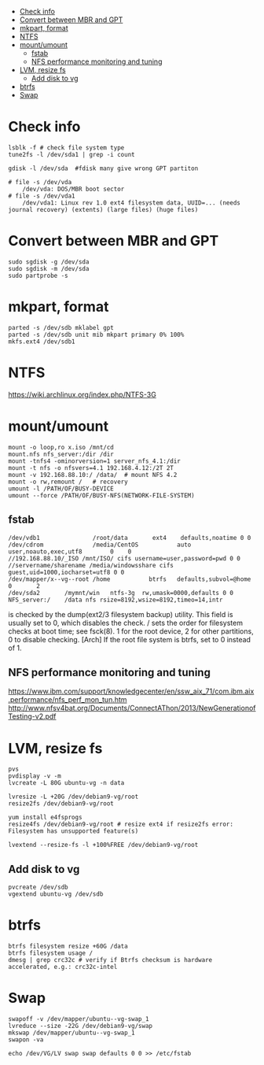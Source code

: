 <!-- TOC -->

- [Check info](#check-info)
- [Convert between MBR and GPT](#convert-between-mbr-and-gpt)
- [mkpart, format](#mkpart-format)
- [NTFS](#ntfs)
- [mount/umount](#mountumount)
    - [fstab](#fstab)
    - [NFS performance monitoring and tuning](#nfs-performance-monitoring-and-tuning)
- [LVM, resize fs](#lvm-resize-fs)
    - [Add disk to vg](#add-disk-to-vg)
- [btrfs](#btrfs)
- [Swap](#swap)

<!-- /TOC -->

# Check info
    lsblk -f # check file system type
    tune2fs -l /dev/sda1 | grep -i count

    gdisk -l /dev/sda  #fdisk many give wrong GPT partiton

    # file -s /dev/vda
        /dev/vda: DOS/MBR boot sector
    # file -s /dev/vda1
        /dev/vda1: Linux rev 1.0 ext4 filesystem data, UUID=... (needs journal recovery) (extents) (large files) (huge files)

# Convert between MBR and GPT
    sudo sgdisk -g /dev/sda
    sudo sgdisk -m /dev/sda
    sudo partprobe -s

# mkpart, format
    parted -s /dev/sdb mklabel gpt
    parted -s /dev/sdb unit mib mkpart primary 0% 100%
    mkfs.ext4 /dev/sdb1

# NTFS
https://wiki.archlinux.org/index.php/NTFS-3G

# mount/umount
    mount -o loop,ro x.iso /mnt/cd
    mount.nfs nfs_server:/dir /dir
    mount -tnfs4 -ominorversion=1 server_nfs_4.1:/dir
    mount -t nfs -o nfsvers=4.1 192.168.4.12:/2T 2T
    mount -v 192.168.88.10:/ /data/  # mount NFS 4.2
    mount -o rw,remount /   # recovery
    umount -l /PATH/OF/BUSY-DEVICE
    umount --force /PATH/OF/BUSY-NFS(NETWORK-FILE-SYSTEM)

## fstab
    /dev/vdb1               /root/data       ext4    defaults,noatime 0 0
    /dev/cdrom              /media/CentOS           auto    user,noauto,exec,utf8        0    0
    //192.168.88.10/_ISO /mnt/ISO/ cifs username=user,password=pwd 0 0
    //servername/sharename /media/windowsshare cifs guest,uid=1000,iocharset=utf8 0 0
    /dev/mapper/x--vg--root /home           btrfs   defaults,subvol=@home 0       2
    /dev/sda2       /mymnt/win   ntfs-3g  rw,umask=0000,defaults 0 0
    NFS_server:/    /data nfs rsize=8192,wsize=8192,timeo=14,intr

<dump> is checked by the dump(ext2/3 filesystem backup) utility. This field is usually set to 0, which disables the check.
<fsck>/<pass> sets the order for filesystem checks at boot time; see fsck(8). 
1 for the root device, 2 for other partitions, 0 to disable checking. 
[Arch] If the root file system is btrfs, set to 0 instead of 1.

## NFS performance monitoring and tuning
https://www.ibm.com/support/knowledgecenter/en/ssw_aix_71/com.ibm.aix.performance/nfs_perf_mon_tun.htm  
http://www.nfsv4bat.org/Documents/ConnectAThon/2013/NewGenerationofTesting-v2.pdf

# LVM, resize fs
    pvs
    pvdisplay -v -m
    lvcreate -L 80G ubuntu-vg -n data

    lvresize -L +20G /dev/debian9-vg/root
    resize2fs /dev/debian9-vg/root

    yum install e4fsprogs
    resize4fs /dev/debian9-vg/root # resize ext4 if resize2fs error: Filesystem has unsupported feature(s)

    lvextend --resize-fs -l +100%FREE /dev/debian9-vg/root 

## Add disk to vg
    pvcreate /dev/sdb
    vgextend ubuntu-vg /dev/sdb

# btrfs
    btrfs filesystem resize +60G /data
    btrfs filesystem usage /
    dmesg | grep crc32c # verify if Btrfs checksum is hardware accelerated, e.g.: crc32c-intel

# Swap
    swapoff -v /dev/mapper/ubuntu--vg-swap_1
    lvreduce --size -22G /dev/debian9-vg/swap
    mkswap /dev/mapper/ubuntu--vg-swap_1
    swapon -va

    echo /dev/VG/LV swap swap defaults 0 0 >> /etc/fstab